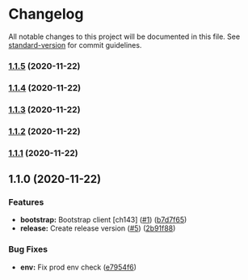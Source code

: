# Changelog

All notable changes to this project will be documented in this file. See [standard-version](https://github.com/conventional-changelog/standard-version) for commit guidelines.

### [1.1.5](https://github.com/prashanthr/today-cli/compare/v1.1.4...v1.1.5) (2020-11-22)

### [1.1.4](https://github.com/prashanthr/today-cli/compare/v1.1.3...v1.1.4) (2020-11-22)

### [1.1.3](https://github.com/prashanthr/today-cli/compare/v1.1.2...v1.1.3) (2020-11-22)

### [1.1.2](https://github.com/prashanthr/today-cli/compare/v1.1.1...v1.1.2) (2020-11-22)

### [1.1.1](https://github.com/prashanthr/today-cli/compare/v1.1.0...v1.1.1) (2020-11-22)

## 1.1.0 (2020-11-22)


### Features

* **bootstrap:** Bootstrap client [ch143] ([#1](https://github.com/prashanthr/today-cli/issues/1)) ([b7d7f65](https://github.com/prashanthr/today-cli/commit/b7d7f6597486bd68d6d607ba02d4cba5ca1a4f8e))
* **release:** Create release version ([#5](https://github.com/prashanthr/today-cli/issues/5)) ([2b91f88](https://github.com/prashanthr/today-cli/commit/2b91f88c2c2c96c255f1571867c2bdda7cbd3737))


### Bug Fixes

* **env:** Fix prod env check ([e7954f6](https://github.com/prashanthr/today-cli/commit/e7954f649e36cd15a812d998d92276eca02b198b))

